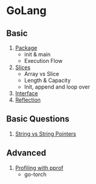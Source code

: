 # GoLang

## Basic

1. [Package](./package.md)
    - init & main
    - Execution Flow
1. [Slices](./slices.md)
    - Array vs Slice
    - Length & Capacity
    - Init, append and loop over
1. [Interface](./interface.md)
1. [Reflection](./reflection.md)

## Basic Questions

1. [String vs String Pointers](https://dhdersch.github.io/golang/2016/01/23/golang-when-to-use-string-pointers.html)

## Advanced

1. [Profiling with pprof](./pprof.md)
    - go-torch
